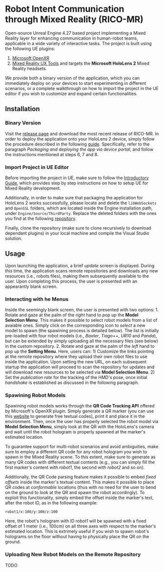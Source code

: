 # Robot Intent Communication through Mixed Reality (RICO-MR)
Open-source Unreal Engine 4.27 based project implementing a Mixed Reality layer for enhancing communication in human-robot teams, applicable in a wide variety of interactive tasks.
The project is built using the following UE plugins:
1. [Microsoft OpenXR](https://github.com/microsoft/Microsoft-OpenXR-Unreal)
2. [Mixed Reality UX Tools](https://www.unrealengine.com/marketplace/en-US/product/mixed-reality-ux-tools)
and targets the **Microsoft HoloLens 2** Mixed Reality headsets.

We provide both a binary version of the application, which you can immediately deploy on your devices to start experimenting in different scenarios, or a complete walkthrough on how to import the project in the UE editor if you wish to customize and expand certain functionalities.

## Installation

### Binary Version

Visit the [release page](https://github.com/TheEngineRoom-UniGe/RICO-MR/releases) and download the most recent release of RICO-MR. In order to deploy the application onto your HoloLens 2 device, simply follow the procedure described in the following [guide](https://learn.microsoft.com/en-us/windows/mixed-reality/develop/unreal/tutorials/unreal-uxt-ch6#packaging-and-deploying-the-app-via-device-portal). Specifically, refer to the paragraph *Packaging and deploying the app via device portal*, and follow the instructions mentioned at steps 6, 7 and 8.

### Import Project in UE Editor

Before importing the project in UE, make sure to follow the [Introductory Guide](https://learn.microsoft.com/en-us/windows/mixed-reality/develop/unreal/tutorials/unreal-uxt-ch1), which provides step by step instructions on how to setup UE for Mixed Reality development.

Additionally, in order to make sure that packaging the application for HoloLens 2 works successfully, please locate and delete the `libWebSockets` and `OpenSSL` folders, which are located inside the Engine installation path, under `Engine/Source/ThirdParty`. Replace the deleted folders with the ones you find at the following [repository](https://github.com/TheEngineRoom-UniGe/RICO-MR-libWebSockets-OpenSSL).

Finally, clone the repository (make sure to clone recursively to download dependant plugins) in your local machine and compile the Visual Studio solution. 

## Usage

Upon launching the application, a brief *update* screen is displayed. During this time, the application scans remote repositories and downloads any new resources (i.e., robots files), making them subsequently available to the user. Upon completing this process, the user is presented with an appearantly blank screen.

### Interacting with he Menus

Inside the seemingly blank screen, the user is presented with two options:
    1. Rotate and gaze at the palm of the *right* hand to pop up the **Model Selection Menu**. This makes it possible to select robot models from a list of avaiable ones. Simply click on the corresponding icon to *select* a new model to spawn (the spawining process is detailed below). The list is initially pre-loaded with four robot models (i.e., *Baxter*, *Tiago++*, *UR10* and *Panda*), but can be extended by simply uploading all the necessary files (see below) in the custom repository.
    2. Rotate and gaze at the palm of the *left* hand to pop up the **Setting Menu**. Here, users can:
        1) Customize the links pointing at the remote repository where they upload their own robot files to use inside the application. Upon setting the new URL, on each subsequent startup the application will proceed to scan the repository for updates and will download new resources to be selected via **Model Selection Menu**.
        2) Set the *publication rate* for the tracking of the HMD's pose, once initial *handshake* is established as discussed in the following paragraph.

### Spawining Robot Models

Spawining robot models works through the **QR Code Tracking API** offered by Microsoft's OpenXR plugin. Simply generate a QR marker (you can use this [website](https://www.the-qrcode-generator.com/) to generate free textual codes), print it and place it in the environment. Then, once the user has properly selected the robot model via **Model Selection Menu**, simply look at the QR with the HoloLens's camera and wait until the robot hologram is properly spawned at the marker's estimated location. 

To guarantee support for multi-robot scenarios and avoid ambiguities, make sure to employ a different QR code for any robot hologram you wish to spawn in the Mixed Reality scene. To this extent, make sure to generate as many QR codes with different textual contents (e.g., you can simply fill the first marker's content with *robot1*, the second with *robot2* and so on).

Additionally, the QR Code parsing feature makes it possible to embed *fixed offsets* inside the marker's textual content. This makes it possible to place QR codes at *conformable* locations (thus with no need for the user to bend on the ground to *look* at the QR and spawn the robot accordingly). To exploit this functionality, simply embed the offset inside the marker's text, after the robot ID, as in the following example:

`robot1/x:100/y:100/z:100`

Here, the robot's hologram with ID *robot1* will be spawned with a fixed offset of 1 meter (i.e., 100cm) on all three axes with respect to the marker's estimated location. This is extrimely useful if you wish to spawn robot's holograms on the floor without having to physically place the QR on the ground. 

### Uploading New Robot Models on the Remote Repository

TODO


